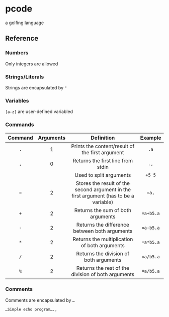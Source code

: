 # pcode
a golfing language

## Reference
### Numbers
Only integers are allowed
### Strings/Literals
Strings are encapsulated by `"`
### Variables
`[a-z]` are user-defined variabled
### Commands
| Command | Arguments | Definition | Example |
|:-------:|:---------:|:----------:|:-------:|
| `.`     | 1         | Prints the content/result of the first argument | `.a` 
| `,`     | 0         | Returns the first line from stdin | `.,`
| ` `     |           | Used to split arguments | `+5 5`
| `=`     | 2         | Stores the result of the second argument in the first argument (has to be a variable) | `=a,`
| `+`     | 2         | Returns the sum of both arguments | `=a+b5.a`
| `-`     | 2         | Returns the difference between both arguments | `=a-b5.a`
| `*`     | 2         | Returns the multiplication of both arguments | `=a*b5.a`
| `/`     | 2         | Returns the division of both arguments | `=a/b5.a`
| `%`     | 2         | Returns the rest of the division of both arguments | `=a/b5.a`


### Comments
Comments are encapsulated by `…`
```
…Simple echo program….,
```